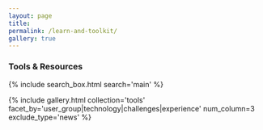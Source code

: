 ```yaml
---
layout: page
title:
permalink: /learn-and-toolkit/
gallery: true
---
```

<h3>Tools & Resources</h3>
<script>
document.body.classList.add('has-sidebar');
</script>
<script type="text/javascript" src="{{ '/assets/js/gallery-filters.js' | relative_url }}"></script>

{% include search_box.html search='main' %}

<div id="active-filters" class="mb-4" style="display: none;">
  <h5>Active Filters:</h5>
  <div id="filter-badges"></div>
  <button id="clear-all-filters" class="btn btn-sm btn-outline-secondary">Clear All</button>
</div>

{% include gallery.html
    collection='tools'
    facet_by='user_group|technology|challenges|experience'
    num_column=3
    exclude_type='news' %}
